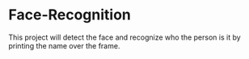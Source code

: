 # Face-Recognition
This project will detect the face and recognize who the person is it by printing the name over the frame.
